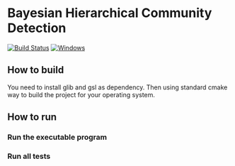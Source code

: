 # Bayesian Hierarchical Community Detection
[![Build Status](https://travis-ci.com/zhaofeng-shu33/bhcd.svg?branch=master)](https://travis-ci.com/zhaofeng-shu33/bhcd)
[![Windows](https://ci.appveyor.com/api/projects/status/github/zhaofeng-shu33/bhcd?branch=master&svg=true)](https://ci.appveyor.com/project/zhaofeng-shu33/bhcd)

## How to build
You need to install glib and gsl as dependency.
Then using standard cmake way to build the project for your operating system.


## How to run

### Run the executable program

### Run all tests

